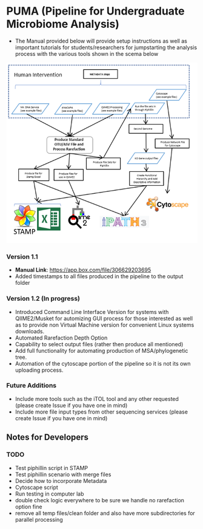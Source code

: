 # PUMA (Pipeline for Undergraduate Microbiome Analysis)
+ The Manual provided below will provide setup instructions as well as important tutorials for students/researchers for jumpstarting the analysis process with the various tools shown in the scema below

![PUMA GENERAL FLOWCHART](https://github.com/keithgmitchell/PUMA/blob/master/examples/PUMA_flowchart.PNG)

### Version 1.1
+ **Manual Link**: https://app.box.com/file/306629203695
+ Added timestamps to all files produced in the pipeline to the output folder

### Version 1.2 (In progress)
+ Introduced Command Line Interface Version for systems with QIIME2/Musket for automizing GUI process for those 
interested as well as to provide non Virtual Machine version for convenient Linux systems downloads. 
+ Automated Rarefaction Depth Option
+ Capability to select output files (rather then produce all mentioned)
+ Add full functionality for automating production of MSA/phylogenetic tree.
+ Automation of the cytoscape portion of the pipeline so it is not its own uploading process.

### Future Additions
+ Include more tools such as the iTOL tool and any other requested (please create Issue if you have one in mind)
+ Include more file input types from other sequencing services (please create Issue if you have one in mind)

## Notes for Developers
### TODO
+ Test piphillin script in STAMP
+ Test piphillin scenario with merge files
+ Decide how to incorporate Metadata 
+ Cytoscape script
+ Run testing in computer lab
+ double check logic everywhere to be sure we handle no rarefaction option fine
+ remove all temp files/clean folder and also have more subdirectories for parallel processing